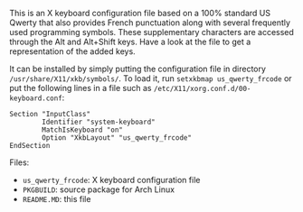 This is an X keyboard configuration file based on a 100% standard US Qwerty
that also provides French punctuation along with several frequently used
programming symbols. These supplementary characters are accessed through
the Alt and Alt+Shift keys. Have a look at the file to get a representation
of the added keys.

It can be installed by simply putting the configuration file in directory
`/usr/share/X11/xkb/symbols/`. To load it, run `setxkbmap us_qwerty_frcode`
or put the following lines in a file such as
`/etc/X11/xorg.conf.d/00-keyboard.conf`:

```
Section "InputClass"
        Identifier "system-keyboard"
        MatchIsKeyboard "on"
        Option "XkbLayout" "us_qwerty_frcode"
EndSection
```

Files:

- `us_qwerty_frcode`: X keyboard configuration file
- `PKGBUILD`: source package for Arch Linux
- `README.MD`: this file
